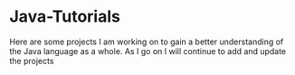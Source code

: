 # Java-Tutorials

Here are some projects I am working on to gain a better understanding of the Java language as a whole.
As I go on I will continue to add and update the projects